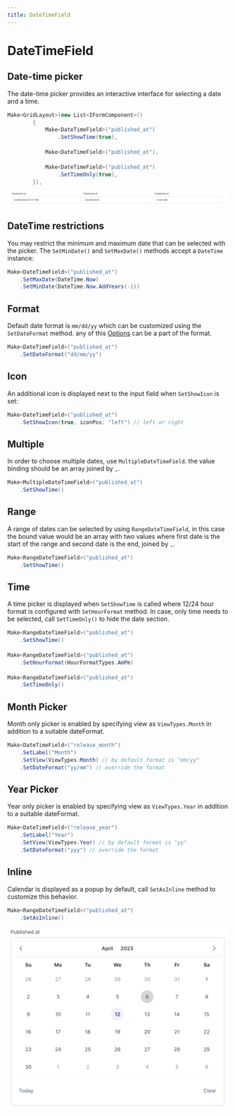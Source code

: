 ```yaml
---
title: DateTimeField
---
```

# DateTimeField

## Date-time picker

The date-time picker provides an interactive interface for selecting a date and a time.

```csharp
Make<GridLayout>(new List<IFormComponent>()
        {
            Make<DateTimeField>("published_at")
                .SetShowTime(true),
            
            Make<DateTimeField>("published_at"),
            
            Make<DateTimeField>("published_at")
                .SetTimeOnly(true),
        }),
```

![](../../../../images/datetime-versions.png)

## DateTime restrictions

You may restrict the minimum and maximum date that can be selected with the picker. The `SetMinDate()` and `SetMaxDate()` methods accept a `DateTime` instance:

```csharp
Make<DateTimeField>("published_at")
    .SetMaxDate(DateTime.Now)
    .SetMinDate(DateTime.Now.AddYears(-1))
```

## Format

Default date format is `mm/dd/yy` which can be customized using the `SetDateFormat` method. any of this [Options](https://primereact.org/calendar/#format) can be a part of the format.

```csharp
Make<DateTimeField>("published_at")
    .SetDateFormat("dd/mm/yy")
```

## Icon
An additional icon is displayed next to the input field when `SetShowIcon` is set:

```csharp
Make<DateTimeField>("published_at")
    .SetShowIcon(true, iconPos: "left") // left or right
```

## Multiple

In order to choose multiple dates, use `MultipleDateTimeField`. the value binding should be an array joined by `,`.

```csharp
Make<MultipleDateTimeField>("published_at")
    .SetShowTime()
```

## Range
A range of dates can be selected by using `RangeDateTimeField`, in this case the bound value would be an array with two values where first date is the start of the range and second date is the end, joined by `,`.

```csharp
Make<RangeDateTimeField>("published_at")
    .SetShowTime()
```

## Time
A time picker is displayed when `SetShowTime` is called where 12/24 hour format is configured with `SetHourFormat` method. In case, only time needs to be selected, call `SetTimeOnly()` to hide the date section.

```csharp
Make<RangeDateTimeField>("published_at")
    .SetShowTime()
    
Make<RangeDateTimeField>("published_at")
    .SetHourFormat(HourFormatTypes.AmPm)
    
Make<RangeDateTimeField>("published_at")
    .SetTimeOnly()
```

## Month Picker
Month only picker is enabled by specifying view as `ViewTypes.Month` in addition to a suitable dateFormat.

```csharp
Make<DateTimeField>("release_month")
    .SetLabel("Month")
    .SetView(ViewTypes.Month) // by default format is "mm/yy"
    .SetDateFormat("yy/mm") // override the format
```

## Year Picker
Year only picker is enabled by specifying view as `ViewTypes.Year` in addition to a suitable dateFormat.

```csharp
Make<DateTimeField>("release_year")
    .SetLabel("Year")
    .SetView(ViewTypes.Year) // by default format is "yy"
    .SetDateFormat("yyy") // override the format
```

## Inline
Calendar is displayed as a popup by default, call `SetAsInline` method to customize this behavior.

```csharp
Make<RangeDateTimeField>("published_at")
    .SetAsInline()
```
![](../../../../images/calendar-inline.png)